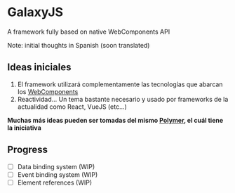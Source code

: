 # GalaxyJS

  A framework fully based on native WebComponents API

  Note: initial thoughts in Spanish (soon translated)

## Ideas iniciales

1. El framework utilizará complementamente las tecnologías que abarcan los [WebComponents](https://developer.mozilla.org/es/docs/Web/Web_Components)
2. Reactividad... Un tema bastante necesario y usado por frameworks de la actualidad como React, VueJS (etc...)

**Muchas más ideas pueden ser tomadas del mismo [Polymer](https://github.com/Polymer/polymer), el cuál tiene la iniciativa**

## Progress

  - [ ] Data binding system (WIP)
  - [ ] Event binding system (WIP)
  - [ ] Element references (WIP)
